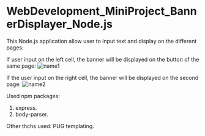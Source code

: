 # WebDevelopment_MiniProject_BannerDisplayer_Node.js

This Node.js application allow user to input text and display on the different pages:

If user input on the left cell, the banner will be displayed on the button of the same page:
![name1](https://user-images.githubusercontent.com/93168873/211434303-d0b75885-d00b-4047-bde4-d1c94645bf2e.jpg)

If the user input on the right cell, the banner will be displayed on the second page:
![name2](https://user-images.githubusercontent.com/93168873/211434367-f16b363d-cf4b-4b1c-9a0e-6f62a837c9f5.jpg)

Used npm packages:
  1. express.
  2. body-parser.

Other thchs used:
  PUG templating.
